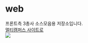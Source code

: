 # web
프론트측 3총사 소스모음용 저장소입니다.
<br>
<a href="https://event.multicampus.com/multicampusmain">멀티캠퍼스 사이트로</a>
<br>
<img src="https://event.multicampus.com/backend/images/promotion/PR010151/mo/visual-01.jpg">
